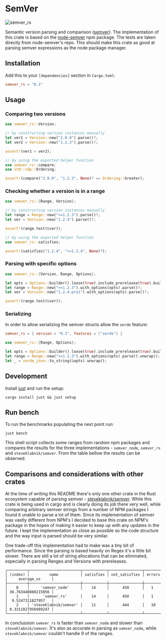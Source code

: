 # SemVer

![semver_rs](https://github.com/gngeorgiev/semver_rs/actions/workflows/ci.yml/badge.svg)

Semantic version parsing and comparison ([semver](https://semver.org/)). The implementation of this crate is based on the
[node-semver](https://github.com/npm/node-semver#readme) npm package. The tests are taken directly
from node-semver's repo. This should make this crate as good at parsing semver expressions as the
node package manager.

## Installation

Add this to your `[dependencies]` section in `Cargo.toml`:

```toml
semver_rs = "0.1"
```

## Usage

### Comparing two versions

```rust
use semver_rs::Version;

// by constructing version instances manually
let ver1 = Version::new("2.0.0").parse()?;
let ver2 = Version::new("1.2.3").parse()?;

assert!(ver1 > ver2);

// by using the exported helper function
use semver_rs::compare;
use std::cmp::Ordering;

assert!(compare("2.0.0", "1.2.3", None)? == Ordering::Greater);
```

### Checking whether a version is in a range

```rust
use semver_rs::{Range, Version};

// by constructing version instances manually
let range = Range::new(">=1.2.3").parse()?;
let ver = Version::new("1.2.4").parse()?;

assert!(range.test(&ver));

// by using the exported helper function
use semver_rs::satisfies;

assert!(satisfies("1.2.4", ">=1.2.4", None)?);
```

### Parsing with specific options

```rust
use semver_rs::{Version, Range, Options};

let opts = Options::builder().loose(true).include_prerelease(true).build();
let range = Range::new(">=1.2.3").with_options(opts).parse()?;
let ver = Version::new("1.2.4-pre1").with_options(opts).parse()?;

assert!(range.test(&ver));
```

### Serializing

In order to allow serializing the semver structs allow the `serde` feature:

```toml
semver_rs = { version = "0.1", features = ["serde"] }
```

```rust
use semver_rs::{Range, Options};

let opts = Options::builder().loose(true).include_prerelease(true).build();
let range = Range::new(">=1.2.3").with_options(opts).parse().unwrap();
let _ = serde_json::to_string(&opts).unwrap();
```

## Development

Install [just](https://github.com/casey/just) and run the setup:

```shell
cargo install just && just setup
```

## Run bench

To run the benchmarks populating the next point run:

```shell
just bench
```

This shell script collects some ranges from random npm packages and compares the results for the three implementations -
`semver_node`, `semver_rs` and `steveklabnik/semver`. From the table bellow the results can be observed.

## Comparisons and considerations with other crates

At the time of writing this README there's only one other crate in the Rust ecosystem capable of parsing semver - [steveklabnik/semver](https://github.com/steveklabnik/semver).
While this crate is being used in cargo and is clearly doing its job there very well, while comparing arbitrary semver
strings from a number of NPM packages I found it unable to parse a lot of them. Since its implementation of semver was vastly different
from NPM's I decided to base this crate on NPM's package in the hopes of making it easier to keep up with any updates in the future.
I kept the implementation as close as possible so the code structure and the way input is parsed should be very similar.

One trade-off this implementation had to make was a tiny bit of performance. Since the parsing is based heavily on Regex it's a little bit slower.
There are still a lot of string allocations that can be eliminated, especially in parsing Ranges and Versions with prereleases.

```shell
┌─────────┬───────────────────────┬───────────┬───────────────┬────────┬────────────────────┐
│ (index) │         name          │ satisfies │ not_satisfies │ errors │     average_us     │
├─────────┼───────────────────────┼───────────┼───────────────┼────────┼────────────────────┤
│    0    │     'semver_node'     │    14     │      450      │   1    │ 36.763440860215056 │
│    1    │      'semver_rs'      │    14     │      450      │   1    │  9.5247311827957   │
│    2    │ 'steveklabnik/semver' │    11     │      444      │   10   │ 0.3311827956989247 │
└─────────┴───────────────────────┴───────────┴───────────────┴────────┴────────────────────┘
```

In conclussion `semver_rs` is faster than `semver_node` and slower than `steveklabnik/semver`. It's also as accurate
in parsing as `semver_node`, while `steveklabnik/semver` couldn't handle 9 of the ranges.
